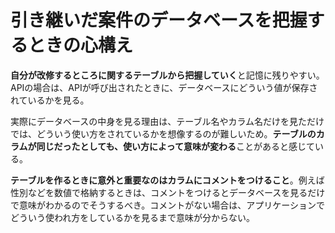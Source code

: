 # 引き継いだ案件のデータベースを把握するときの心構え

**自分が改修するところに関するテーブルから把握していく**と記憶に残りやすい。APIの場合は、APIが呼び出されたときに、データベースにどういう値が保存されているかを見る。

実際にデータベースの中身を見る理由は、テーブル名やカラム名だけを見ただけでは、どういう使い方をされているかを想像するのが難しいため。**テーブルのカラムが同じだったとしても、使い方によって意味が変わる**ことがあると感じている。

**テーブルを作るときに意外と重要なのはカラムにコメントをつけること**。例えば性別などを数値で格納するときは、コメントをつけるとデータベースを見るだけで意味がわかるのでそうするべき。コメントがない場合は、アプリケーションでどういう使われ方をしているかを見るまで意味が分からない。
